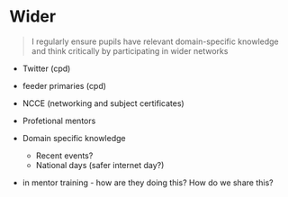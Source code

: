 Wider
=====

> I regularly ensure pupils have relevant domain-specific knowledge and think critically by participating in wider networks

* Twitter (cpd)
* feeder primaries (cpd)
* NCCE (networking and subject certificates)
* Profetional mentors
* Domain specific knowledge
    * Recent events?
    * National days (safer internet day?)

* in mentor training - how are they doing this? How do we share this?